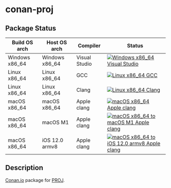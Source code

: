 # conan-proj

## Package Status

| Build OS arch | Host OS arch | Compiler | Status |
|---------------|--------------|----------|--------|
| Windows x86_64 | Windows x86_64 | Visual Studio | [![Windows x86_64 Visual Studio](https://github.com/SpaceIm/conan-proj/actions/workflows/windows-x86_64-msvc.yml/badge.svg?branch=testing%2F8.1.1)](https://github.com/SpaceIm/conan-proj/actions/workflows/windows-x86_64-msvc.yml?query=branch%3Atesting%2F8.1.1) |
| Linux x86_64 | Linux x86_64 | GCC | [![Linux x86_64 GCC](https://github.com/SpaceIm/conan-proj/actions/workflows/linux-x86_64-gcc.yml/badge.svg?branch=testing%2F8.1.1)](https://github.com/SpaceIm/conan-proj/actions/workflows/linux-x86_64-gcc.yml?query=branch%3Atesting%2F8.1.1) |
| Linux x86_64 | Linux x86_64 | Clang | [![Linux x86_64 Clang](https://github.com/SpaceIm/conan-proj/actions/workflows/linux-x86_64-clang.yml/badge.svg?branch=testing%2F8.1.1)](https://github.com/SpaceIm/conan-proj/actions/workflows/linux-x86_64-clang.yml?query=branch%3Atesting%2F8.1.1) |
| macOS x86_64 | macOS x86_64 | Apple clang | [![macOS x86_64 Apple clang](https://github.com/SpaceIm/conan-proj/actions/workflows/macos-x86_64-appleclang.yml/badge.svg?branch=testing%2F8.1.1)](https://github.com/SpaceIm/conan-proj/actions/workflows/macos-x86_64-appleclang.yml?query=branch%3Atesting%2F8.1.1) |
| macOS x86_64 | macOS M1 | Apple clang | [![macOS x86_64 to macOS M1 Apple clang](https://github.com/SpaceIm/conan-proj/actions/workflows/macos-x86_64-macos-m1-appleclang.yml/badge.svg?branch=testing%2F8.1.1)](https://github.com/SpaceIm/conan-proj/actions/workflows/macos-x86_64-macos-m1-appleclang.yml?query=branch%3Atesting%2F8.1.1) |
| macOS x86_64 | iOS 12.0 armv8 | Apple clang | [![macOS x86_64 to iOS 12.0 armv8 Apple clang](https://github.com/SpaceIm/conan-proj/actions/workflows/macos-x86_64-ios12.0-armv8-appleclang.yml/badge.svg?branch=testing%2F8.1.1)](https://github.com/SpaceIm/conan-proj/actions/workflows/macos-x86_64-ios12.0-armv8-appleclang.yml?query=branch%3Atesting%2F8.1.1) |

## Description

[Conan.io](https://conan.io) package for [PROJ](https://proj.org).
